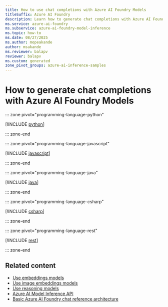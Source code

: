 ```yaml
---
title: How to use chat completions with Azure AI Foundry Models
titleSuffix: Azure AI Foundry
description: Learn how to generate chat completions with Azure AI Foundry Models
ms.service: azure-ai-foundry
ms.subservice: azure-ai-foundry-model-inference
ms.topic: how-to
ms.date: 08/27/2025
ms.author: mopeakande
author: msakande
ms.reviewer: balapv
reviewer: balapv
ms.custom: generated
zone_pivot_groups: azure-ai-inference-samples
---
```


# How to generate chat completions with Azure AI Foundry Models


::: zone pivot="programming-language-python"

[!INCLUDE [python](../../foundry-models/includes/use-chat-completions/python.md)]

::: zone-end


::: zone pivot="programming-language-javascript"

[!INCLUDE [javascript](../../foundry-models/includes/use-chat-completions/javascript.md)]

::: zone-end


::: zone pivot="programming-language-java"

[!INCLUDE [java](../../foundry-models/includes/use-chat-completions/java.md)]

::: zone-end


::: zone pivot="programming-language-csharp"

[!INCLUDE [csharp](../../foundry-models/includes/use-chat-completions/csharp.md)]

::: zone-end


::: zone pivot="programming-language-rest"

[!INCLUDE [rest](../../foundry-models/includes/use-chat-completions/rest.md)]

::: zone-end


## Related content

* [Use embeddings models](../../model-inference/how-to/use-embeddings.md)
* [Use image embeddings models](../../model-inference/how-to/use-image-embeddings.md)
* [Use reasoning models](../../model-inference/how-to/use-chat-reasoning.md)
* [Azure AI Model Inference API](../../model-inference/reference/reference-model-inference-api.md)
* [Basic Azure AI Foundry chat reference architecture](/azure/architecture/ai-ml/architecture/basic-azure-ai-foundry-chat)
